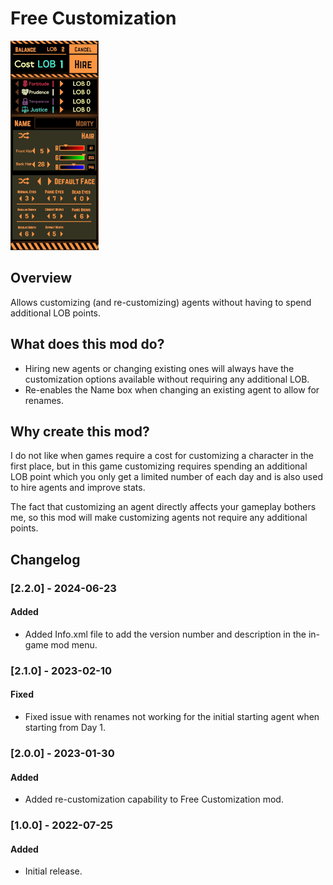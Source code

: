 # Free Customization

![Free Customization example](https://raw.githubusercontent.com/ctristan/lobotomy-corporation-mods/assets/free-customization.png)

## Overview

Allows customizing (and re-customizing) agents without having to spend
additional LOB points.

## What does this mod do?

- Hiring new agents or changing existing ones will always have the customization
  options available without requiring any
  additional LOB.
- Re-enables the Name box when changing an existing agent to allow for renames.

## Why create this mod?

I do not like when games require a cost for customizing a character in the first
place, but in this game customizing
requires spending an additional LOB point which you only get a limited number of
each day and is also used to hire
agents and improve stats.

The fact that customizing an agent directly affects your gameplay bothers me, so
this mod will make customizing agents
not require any additional points.

## Changelog

### [2.2.0] - 2024-06-23

#### Added

- Added Info.xml file to add the version number and description in the in-game
  mod menu.

### [2.1.0] - 2023-02-10

#### Fixed

- Fixed issue with renames not working for the initial starting agent when
  starting from Day 1.

### [2.0.0] - 2023-01-30

#### Added

- Added re-customization capability to Free Customization mod.

### [1.0.0] - 2022-07-25

#### Added

- Initial release.
